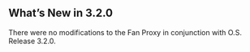 
## What’s New in 3.2.0

There were no modifications to the Fan Proxy in conjunction with O.S. Release 3.2.0.

